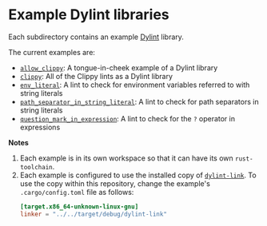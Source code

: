 # Example Dylint libraries

Each subdirectory contains an example [Dylint](https://github.com/trailofbits/dylint) library.

The current examples are:

* [`allow_clippy`](./allow_clippy): A tongue-in-cheek example of a Dylint library
* [`clippy`](./clippy): All of the Clippy lints as a Dylint library
* [`env_literal`](./env_literal): A lint to check for environment variables referred to with string literals
* [`path_separator_in_string_literal`](./path_separator_in_string_literal): A lint to check for path separators in string literals
* [`question_mark_in_expression`](./question_mark_in_expression): A lint to check for the `?` operator in expressions

**Notes**

1. Each example is in its own workspace so that it can have its own `rust-toolchain`.
2. Each example is configured to use the installed copy of [`dylint-link`](../dylint-link). To use the copy within this repository, change the example's `.cargo/config.toml` file as follows:
    ```toml
    [target.x86_64-unknown-linux-gnu]
    linker = "../../target/debug/dylint-link"
    ```
